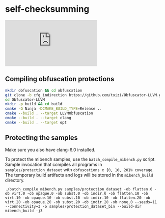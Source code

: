 # self-checksumming

![alt text](https://github.com/mr-ma/self-checksumming/blob/master/process/OH-SC-Process.pdf)

## Compiling obfuscation protections
```bash
mkdir obfuscation && cd obfuscation
git clone -b cfg_indirection https://github.com/toizi/Obfuscator-LLVM.git
cd Obfuscator-LLVM
mkdir -p build && cd build
cmake -G Ninja -DCMAKE_BUILD_TYPE=Release ..
cmake --build . --target LLVMObfuscation
cmake --build . --target clang
cmake --build . --target opt
```

## Protecting the samples
Make sure you also have clang-6.0 installed.

To protect the mibench samples, use the `batch_compile_mibench.py` script.
Sample invocation that compiles all programs in `samples/protection_dataset`
with `obfuscations x {0, 10, 20}% coverage`. The temporary build artifacts and
logs will be stored in the `mibench_build` directory.
```
./batch_compile_mibench.py samples/protection_dataset -ob flatten.0 -ob virt.0 -ob opaque.0 -ob subst.0 -ob indir.0 -ob flatten.10 -ob virt.10 -ob opaque.10 -ob subst.10 -ob indir.10 -ob flatten.20 -ob virt.20 -ob opaque.20 -ob subst.20 -ob indir.20 -ob none.0 --seeds=11 --connectivity=3 -o samples/protection_dataset_bin --build-dir mibench_build -j3
```
